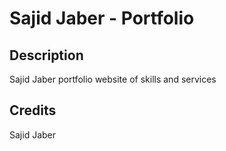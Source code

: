 # Sajid Jaber - Portfolio

## Description

Sajid Jaber portfolio website of skills and services 

## Credits

Sajid Jaber


